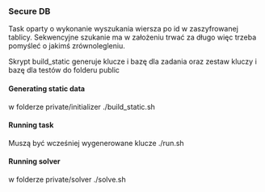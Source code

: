 ### Secure DB
Task oparty o wykonanie wyszukania wiersza po id w zaszyfrowanej tablicy. 
Sekwencyjne szukanie ma w założeniu trwać za długo więc trzeba pomyśleć o jakimś zrównolegleniu.

Skrypt build_static generuje klucze i bazę dla zadania oraz zestaw kluczy i bazę dla testów do folderu public
#### Generating static data
w folderze private/initializer
./build_static.sh

#### Running task
Muszą być wcześniej wygenerowane klucze
./run.sh

#### Running solver
w folderze private/solver
./solve.sh